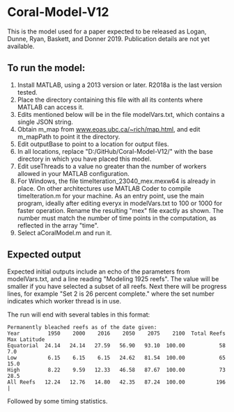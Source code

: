 # Coral-Model-V12

This is the model used for a paper expected to be released as Logan, Dunne,
Ryan, Baskett, and Donner 2019.  Publication details are not yet available.

## To run the model:

1) Install MATLAB, using a 2013 version or later.  R2018a is the last version
   tested.
2) Place the directory containing this file with all its contents where MATLAB
   can access it.
3) Edits mentioned below will be in the file modelVars.txt, which contains a
   single JSON string.
4) Obtain m_map from www.eoas.ubc.ca/~rich/map.html, and edit m_mapPath to 
   point it the directory.
5) Edit outputBase to point to a location for output files.
6) In all locations, replace "D:/GitHub/Coral-Model-V12/" with the base
   directory in which you have placed this model.
7) Edit useThreads to a value no greater than the number of workers allowed in
   your MATLAB configuration.
8) For Windows, the file timeIteration_23040_mex.mexw64 is already in place. On
   other architectures use MATLAB Coder to compile timeIteration.m for your
   machine. As an entry point, use the main program, ideally after editing everyx
   in modelVars.txt to 100 or 1000 for faster operation.  Rename the resulting
   "mex" file exactly as shown.  The number must match the number of time points
   in the computation, as reflected in the array "time".
8) Select aCoralModel.m and run it.

## Expected output

Expected initial outputs include an echo of the parameters from modelVars.txt, 
and a line reading "Modeling 1925 reefs". The value will be smaller if you have
selected a subset of all reefs.  Next there will be progress lines, for example
"Set 2 is 26 percent complete." where the set number indicates which worker
thread is in use.

The run will end with several tables in this format:

```
Permanently bleached reefs as of the date given:
Year         1950    2000    2016    2050    2075    2100  Total Reefs Max Latitude
Equatorial  24.14   24.14   27.59   56.90   93.10  100.00           58          7.0
Low          6.15    6.15    6.15   24.62   81.54  100.00           65         15.0
High         8.22    9.59   12.33   46.58   87.67  100.00           73         28.5
All Reefs   12.24   12.76   14.80   42.35   87.24  100.00          196 |
```

Followed by some timing statistics.
